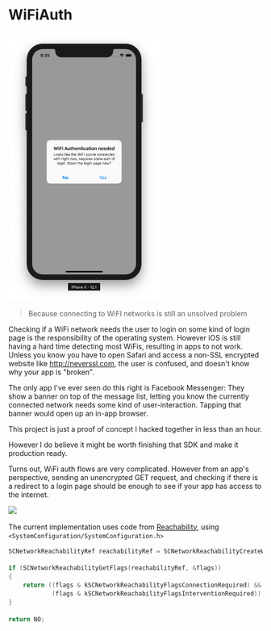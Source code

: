 # WiFiAuth

<img src="screenshot.png" width="300" />

> Because connecting to WiFI networks is still an unsolved problem

Checking if a WiFi network needs the user to login on some kind of login page is the responsibility of the operating system. However iOS is still having a hard time detecting most WiFis, resulting in apps to not work. Unless you know you have to open Safari and access a non-SSL encrypted website like http://neverssl.com, the user is confused, and doesn't know why your app is "broken".

The only app I've ever seen do this right is Facebook Messenger: They show a banner on top of the message list, letting you know the currently connected network needs some kind of user-interaction. Tapping that banner would open up an in-app browser.

This project is just a proof of concept I hacked together in less than an hour. 

However I do believe it might be worth finishing that SDK and make it production ready. 

Turns out, WiFi auth flows are very complicated. However from an app's perspective, sending an unencrypted GET request, and checking if there is a redirect to a login page should be enough to see if your app has access to the internet.

<a href="https://developer.apple.com/library/archive/documentation/NetworkingInternet/Conceptual/Hotspot_Network_Subsystem_Guide/Contents/AuthStateMachine.html#//apple_ref/doc/uid/TP40016639-CH2-SW1">
  <img src="https://developer.apple.com/library/archive/documentation/NetworkingInternet/Conceptual/Hotspot_Network_Subsystem_Guide/Art/HotspotHelper1_2x.png" />
</a>

The current implementation uses code from [Reachability](https://github.com/tonymillion/Reachability), using `<SystemConfiguration/SystemConfiguration.h>`

```objective-c
SCNetworkReachabilityRef reachabilityRef = SCNetworkReachabilityCreateWithAddress(kCFAllocatorDefault, (const struct sockaddr*)hostAddress);

if (SCNetworkReachabilityGetFlags(reachabilityRef, &flags))
{
    return ((flags & kSCNetworkReachabilityFlagsConnectionRequired) &&
            (flags & kSCNetworkReachabilityFlagsInterventionRequired));
}

return NO;
```
